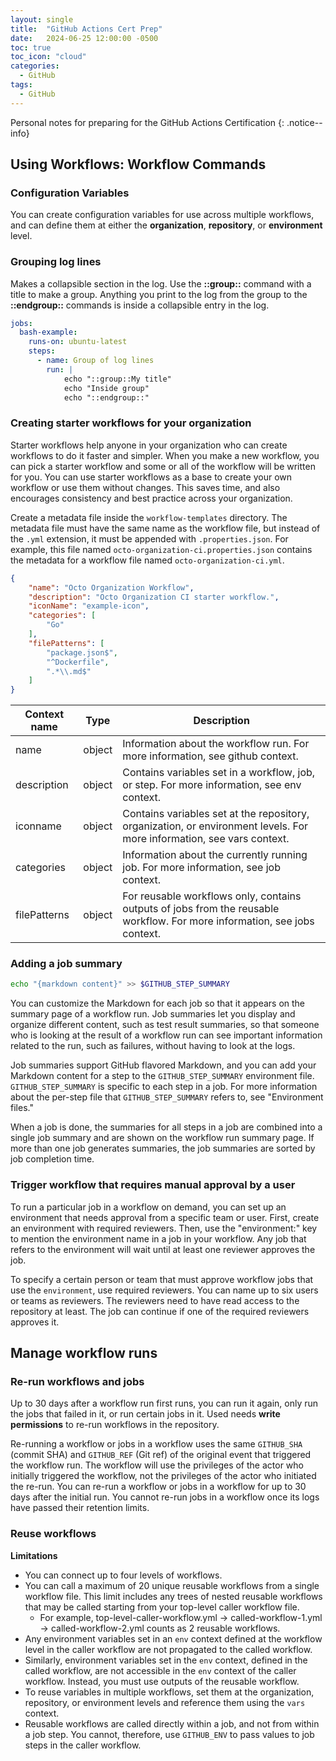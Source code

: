```yaml
---
layout: single
title:  "GitHub Actions Cert Prep"
date:   2024-06-25 12:00:00 -0500
toc: true
toc_icon: "cloud"
categories:
  - GitHub
tags:
  - GitHub
---
```


Personal notes for preparing for the GitHub Actions Certification
{: .notice--info}


## Using Workflows: Workflow Commands

### Configuration Variables
You can create configuration variables for use across multiple workflows, and can define them at either the **organization**, **repository**, or **environment** level.

### Grouping log lines
Makes a collapsible section in the log. Use the **::group::** command with a title to make a group. Anything you print to the log from the group to the **::endgroup::** commands is inside a collapsible entry in the log.

```yaml
jobs:
  bash-example:
    runs-on: ubuntu-latest
    steps:
      - name: Group of log lines
        run: |
            echo "::group::My title"
            echo "Inside group"
            echo "::endgroup::"
```
### Creating starter workflows for your organization
Starter workflows help anyone in your organization who can create workflows to do it faster and simpler. When you make a new workflow, you can pick a starter workflow and some or all of the workflow will be written for you. You can use starter workflows as a base to create your own workflow or use them without changes. This saves time, and also encourages consistency and best practice across your organization.

Create a metadata file inside the `workflow-templates` directory. The metadata file must have the same name as the workflow file, but instead of the `.yml` extension, it must be appended with `.properties.json`. For example, this file named `octo-organization-ci.properties.json` contains the metadata for a workflow file named `octo-organization-ci.yml`.

```json
{
    "name": "Octo Organization Workflow",
    "description": "Octo Organization CI starter workflow.",
    "iconName": "example-icon",
    "categories": [
        "Go"
    ],
    "filePatterns": [
        "package.json$",
        "^Dockerfile",
        ".*\\.md$"
    ]
}
```

| Context name | Type    | Description                                                                                   |
|--------------|---------|-----------------------------------------------------------------------------------------------|
| name       | object  | Information about the workflow run. For more information, see github context.                 |
| description         | object  | Contains variables set in a workflow, job, or step. For more information, see env context.    |
| iconname         | object  | Contains variables set at the repository, organization, or environment levels. For more information, see vars context. |
| categories          | object  | Information about the currently running job. For more information, see job context.           |
| filePatterns         | object  | For reusable workflows only, contains outputs of jobs from the reusable workflow. For more information, see jobs context. |

### Adding a job summary

```bash
echo "{markdown content}" >> $GITHUB_STEP_SUMMARY
```
You can customize the Markdown for each job so that it appears on the summary page of a workflow run. Job summaries let you display and organize different content, such as test result summaries, so that someone who is looking at the result of a workflow run can see important information related to the run, such as failures, without having to look at the logs.

Job summaries support GitHub flavored Markdown, and you can add your Markdown content for a step to the `GITHUB_STEP_SUMMARY` environment file. `GITHUB_STEP_SUMMARY` is specific to each step in a job. For more information about the per-step file that `GITHUB_STEP_SUMMARY` refers to, see "Environment files."

When a job is done, the summaries for all steps in a job are combined into a single job summary and are shown on the workflow run summary page. If more than one job generates summaries, the job summaries are sorted by job completion time.


### Trigger workflow that requires manual approval by a user
To run a particular job in a workflow on demand, you can set up an environment that needs approval from a specific team or user. First, create an environment with required reviewers. Then, use the "environment:" key to mention the environment name in a job in your workflow. Any job that refers to the environment will wait until at least one reviewer approves the job.

To specify a certain person or team that must approve workflow jobs that use the `environment`, use required reviewers. You can name up to six users or teams as reviewers. The reviewers need to have read access to the repository at least. The job can continue if one of the required reviewers approves it.


## Manage workflow runs 

### Re-run workflows and jobs
Up to 30 days after a workflow run first runs, you can run it again, only run the jobs that failed in it, or run certain jobs in it. Used needs **write permissions** to re-run workflows in the repository.

Re-running a workflow or jobs in a workflow uses the same `GITHUB_SHA` (commit SHA) and `GITHUB_REF` (Git ref) of the original event that triggered the workflow run. The workflow will use the privileges of the actor who initially triggered the workflow, not the privileges of the actor who initiated the re-run. You can re-run a workflow or jobs in a workflow for up to 30 days after the initial run. You cannot re-run jobs in a workflow once its logs have passed their retention limits.

### Reuse workflows

**Limitations**
- You can connect up to four levels of workflows.
- You can call a maximum of 20 unique reusable workflows from a single workflow file. This limit includes any trees of nested reusable workflows that may be called starting from your top-level caller workflow file.
  - For example, top-level-caller-workflow.yml → called-workflow-1.yml → called-workflow-2.yml counts as 2 reusable workflows.
- Any environment variables set in an `env` context defined at the workflow level in the caller workflow are not propagated to the called workflow.
- Similarly, environment variables set in the `env` context, defined in the called workflow, are not accessible in the `env` context of the caller workflow. Instead, you must use outputs of the reusable workflow.
- To reuse variables in multiple workflows, set them at the organization, repository, or environment levels and reference them using the `vars` context.
- Reusable workflows are called directly within a job, and not from within a job step. You cannot, therefore, use `GITHUB_ENV` to pass values to job steps in the caller workflow.